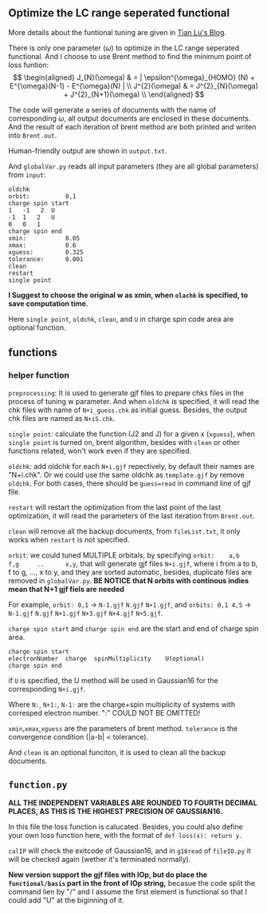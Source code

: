## Optimize the LC range seperated functional

More details about the funtional tuning are given in [Tian Lu's Blog](http://sobereva.com/550).

There is only one parameter ($\omega$) to optimize in the LC range seperated functional. And I choose to use Brent method to find the minimum point of loss funtion:
$$
\begin{aligned}
J_{N}(\omega) & = | \epsilon^{\omega}_{HOMO} (N) + E^{\omega}(N-1) - E^{\omega}(N) | \\
J^{2}(\omega) & = J^{2}_{N}(\omega) + J^{2}_{N+1}(\omega) \\ 
\end{aligned}
$$

The code will generate a series of documents with the name of corresponding $\omega$, all output documents are enclosed in these documents. And the result of each iteration of brent method are both printed and writen into `Brent.out`.

Human-friendly output are shown in `output.txt`.

And `globalVar.py` reads all input parameters (they are all global parameters) from `input`:

```
oldchk
orbit:          0,1
charge spin start
1   -1   2  U
-1  1   2   U
0   0   1
charge spin end
xmin:           0.05
xmax:           0.6
xguess:         0.325
tolerance:      0.001
clean
restart
single point
```

**I Suggest to choose the original w as xmin, when `olachk` is specified, to save computation time.**

Here ``single point``, `oldchk`, `clean`, and `U` in charge spin code area are optional function.

## functions

### helper function

`preprocessing`: It is used to generate gjf files to prepare chks files in the process of tuning w parameter. And when `oldchk` is specified, it will read the chk files with name of `N+i_guess.chk` as initial guess. Besides, the output chk files are named as `N+iS.chk`.

`single point`: calculate the function (J2 and J) for a given x (`xguess`), when `single point` is turned on, brent algorithm, besides with `clean` or other functions related, won't work even if they are specified.

`oldchk`: add oldchk for each `N+i.gjf` repectively, by default their names are "N+i.chk". Or we could use the same oldchk as `template.gjf` by remove `oldchk`. For both cases, there should be `guess=read` in command line of gjf file.

`restart` will restart the optimization from the last point of the last optimization, it will read the parameters of the last iteration from `Brent.out`.

`clean` will remove all the backup documents, from `fileList.txt`, it only works when `restart` is not specified.

`orbit`: we could tuned MULTIPLE orbitals, by specifying `orbit:    a,b     f,g     ..      x,y`, that will generate gjf files `N+i.gjf`, where i from a to b, f to g, ..., x to y, and they are sorted automatic, besides, duplicate files are removed in `globalVar.py`. **BE NOTICE that N orbits with continous indies mean that N+1 gjf fiels are needed**

For example, `orbit: 0,1` $\rightarrow$ `N-1.gjf` `N.gjf` `N+1.gjf`, and `orbits: 0,1 4,5`
$\rightarrow$ `N-1.gjf` `N.gjf` `N+1.gjf` `N+3.gjf` `N+4.gjf` `N+5.gjf`.

`charge spin start` and `charge spin end` are the start and end of charge spin area.
```
charge spin start
electronNumber  charge  spinMultiplicity    U(optional)
charge spin end
```

if `U` is specified, the U method will be used in Gaussian16 for the corresponding `N+i.gjf`.

Where `N:`, `N+1:`, `N-1:` are the charge+spin multiplicity of systems with corresped electron number. ":" COULD NOT BE OMITTED!

`xmin`,`xmax`,`xguess` are the parameters of brent method. `tolerance` is the convergence condition (|a-b| < tolerance).

And `clean` is an optional funciton, it is used to clean all the backup documents.

## `function.py`
**ALL THE INDEPENDENT VARIABLES ARE ROUNDED TO FOURTH DECIMAL PLACES, AS THIS IS THE HIGHEST PRECISION OF GAUSSIAN16.**

In this file the loss function is calucated. Besides, you could also define your own loss function here, with the format of `def loss(x): return y`.

`calIP` will check the exitcode of Gaussian16, and in `g16read` of `fileIO.py` it will be checked again (wether it's terminated normally).

**New version support the gjf files with IOp, but do place the `functional/basis` part in the front of IOp string,** becasue the code split the command lien by "/" and I assume the first element is functional so that I could add "U" at the biginning of it.

